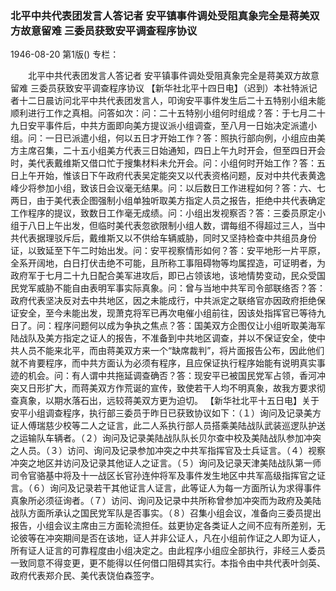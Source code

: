 ### 北平中共代表团发言人答记者  安平镇事件调处受阻真象完全是蒋美双方故意留难  三委员获致安平调查程序协议

1946-08-20
第1版()
专栏：

　　北平中共代表团发言人答记者
    安平镇事件调处受阻真象完全是蒋美双方故意留难
    三委员获致安平调查程序协议
    【新华社北平十四日电】（迟到）本社特派记者十二日晨访问北平中共代表团发言人，叩询安平事件发生后二十五特别小组未能顺利进行工作之真相。问答如次：问：二十五特别小组何时组成？答：于七月二十九日安平事件后，中共方面即向美方提议派小组调查，至八月一日始决定派遣小组。问：一日已派遣小组，何以五日才开始工作？答：照执行部向例，小组应由美方主席召集，二十五小组美方代表三日始通知，四日上午九时开会，但至四日开会时，美代表戴维斯又借口忙于搜集材料未允开会。问：小组何时开始工作？答：五日上午开始，惟该日下午政府代表吴定能突又以代表资格问题，反对中共代表黄逸峰少将参加小组，致该日会议毫无结果。问：以后数日工作进程如何？答：六、七两日，由于美代表企图强制小组单独听取美方指定人员之报告，拒绝中共代表确定工作程序的提议，致数日工作毫无成绩。问：小组出发视察否？答：三委员原定小组于八日上午出发，但临时美代表忽欲限制小组人数，谓每组不得超过三人，当中共代表据理驳斥后，戴维斯又以不供给车辆威胁，同时又坚持检查中共组员身份证，以致延至下午二时始出发。问：安平视察情形如何？答：安平地形一片平原，全系开阔地，白日打伏击绝不可能，且所称工事阻碍物等均属捏造，可证明者，为政府军于七月二十九日配合美军进攻后，即已占领该地，该地情势变动，民众受国民党军威胁不能自由表明军事实际真象。问：曾与当地中共军司令部联络否？答：政府代表坚决反对去中共地区，因之未能成行，中共派定之联络官亦因政府拒绝保证安全，至今未能出发，现萧克将军已再次电催小组前往，因该处指挥官已等待九日了。问：程序问题何以成为争执之焦点？答：国美双方企图仅让小组听取美海军陆战队及美方指定之证人的报告，不准备到中共地区调查，并以不保证安全，使中共人员不能来北平，而由蒋美双方来一个“缺席裁判”，将片面报告公布，因此他们就不肯要程序，而中共方面认为必须有程序，且应保证执行程序始能有说明真实事迹的机会。问：有人谓中共拖延调查确否？答：现安平已被国民党军占领，香河冲突又日形扩大，而蒋美双方作荒诞的宣传，致使若干人均不明真象，故我方要求彻查真象，以期水落石出，远较蒋美双方更为迫切。
    【新华社北平十五日电】关于安平小组调查程序，执行部三委员于昨日已获致协议如下：（１）询问及记录美方证人傅瑞慈少校等二人之证言，此二人系执行部人员搭乘美陆战队武装巡逻队护送之运输队车辆者。（２）询问及记录美陆战队队长贝尔查中校及美陆战队参加冲突之人员。（３）访问、询问及记录参加冲突之中共军指挥官及士兵证言。（４）视察冲突之地区并访问及记录其他证人之证言。（５）询问及记录天津美陆战队第一师司令官骆基中将及十一战区长官孙连仲将军及事件发生地区中共军高级指挥官之证言。（６）询问及记录若干其他证言人证言，此等证人为每一方面所认为求得事件真象所必须征询者。（７）访问、询问及记录中共所称曾参加冲突而为政府及美陆战队方面所承认之国民党军队是否事实。（８）召集小组会议，准备向三委员提出报告，小组会议主席由三方面轮流担任。兹更协定各类证人之间不应有所差别，无论彼等在冲突期间是否在该地，证人并非公证人，凡在小组前作证之人即为证人，所有证人证言的可靠程度由小组决定之。由此程序小组应全部执行，非经三人委员一致同意不得变更，更不能得以任何借口阻碍其实行。本指令由中共代表叶剑英、政府代表郑介民、美代表饶伯森签字。
